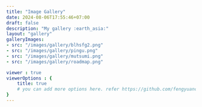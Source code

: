 ```yaml
---
title: "Image Gallery"
date: 2024-08-06T17:55:46+07:00
draft: false
description: "My gallery :earth_asia:"
layout: "gallery"
galleryImages:
- src: "/images/gallery/blhsfg2.png"
- src: "/images/gallery/pingu.png"
- src: "/images/gallery/mutsumi.png"
- src: "/images/gallery/roadmap.png"

viewer : true
viewerOptions : {
    title: true
    # you can add more options here. refer https://github.com/fengyuanchen/viewerjs?tab=readme-ov-file#options
}
---
```


